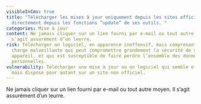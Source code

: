 ```yaml
---
visibleInCms: true
title: "Télécharger les mises à jour uniquement depuis les sites officiels ou
  directement depuis les fonctions “update” de ses outils. "
categories: Mise à jour
content: Ne jamais cliquer sur un lien fourni par e-mail ou tout autre moyen. Il
  s’agit assurément d’un leurre.
risk: Télécharger un logiciel, en apparence inoffensif, mais comprenant une
  charge malveillante qui peut compromettre grandement la sécurité de son
  appareil, et qui est susceptible de faire perdre l’ensemble des données
  personnelles.
vulnerability: Télécharger une mise à jour ou un logiciel qui semble officiel
  mais disposé pour autant sur un site non officiel.
---
```

Ne jamais cliquer sur un lien fourni par e-mail ou tout autre moyen. Il s’agit assurément d’un leurre.